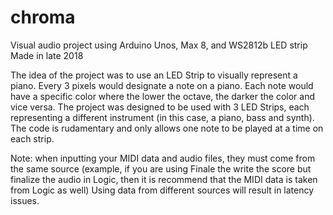 # chroma
Visual audio project using Arduino Unos, Max 8, and WS2812b LED strip
Made in late 2018

The idea of the project was to use an LED Strip to visually represent a piano. Every 3 pixels would designate a note on a piano. Each note would have a specific color where the lower the octave, the darker the color and vice versa. The project was designed to be used with 3 LED Strips, each representing a different instrument (in this case, a piano, bass and synth). The code is rudamentary and only allows one note to be played at a time on each strip.

Note: when inputting your MIDI data and audio files, they must come from the same source (example, if you are using Finale the write the score but finalize the audio in Logic, then it is recommend that the MIDI data is taken from Logic as well) Using data from different sources will result in latency issues.
